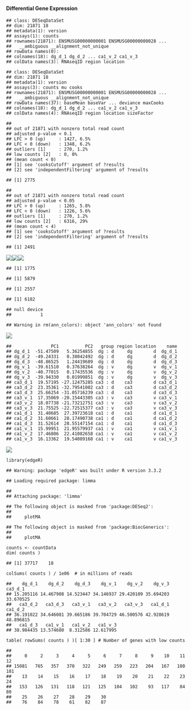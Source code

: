 #### Differential Gene Expression

    ## class: DESeqDataSet 
    ## dim: 21871 18 
    ## metadata(1): version
    ## assays(1): counts
    ## rownames(21871): ENSMUSG00000000001 ENSMUSG00000000028 ...
    ##   __ambiguous __alignment_not_unique
    ## rowData names(0):
    ## colnames(18): dg_d_1 dg_d_2 ... ca1_v_2 ca1_v_3
    ## colData names(3): RNAseqID region location

    ## class: DESeqDataSet 
    ## dim: 21871 18 
    ## metadata(1): version
    ## assays(3): counts mu cooks
    ## rownames(21871): ENSMUSG00000000001 ENSMUSG00000000028 ...
    ##   __ambiguous __alignment_not_unique
    ## rowData names(37): baseMean baseVar ... deviance maxCooks
    ## colnames(18): dg_d_1 dg_d_2 ... ca1_v_2 ca1_v_3
    ## colData names(4): RNAseqID region location sizeFactor

    ## 
    ## out of 21871 with nonzero total read count
    ## adjusted p-value < 0.1
    ## LFC > 0 (up)     : 1427, 6.5% 
    ## LFC < 0 (down)   : 1348, 6.2% 
    ## outliers [1]     : 270, 1.2% 
    ## low counts [2]   : 0, 0% 
    ## (mean count < 0)
    ## [1] see 'cooksCutoff' argument of ?results
    ## [2] see 'independentFiltering' argument of ?results

    ## [1] 2775

    ## 
    ## out of 21871 with nonzero total read count
    ## adjusted p-value < 0.05
    ## LFC > 0 (up)     : 1265, 5.8% 
    ## LFC < 0 (down)   : 1226, 5.6% 
    ## outliers [1]     : 270, 1.2% 
    ## low counts [2]   : 6316, 29% 
    ## (mean count < 4)
    ## [1] see 'cooksCutoff' argument of ?results
    ## [2] see 'independentFiltering' argument of ?results

    ## [1] 2491

![](../figures/cembrowski/DifferentialGeneExpressionAnalysis-1.png)![](../figures/cembrowski/DifferentialGeneExpressionAnalysis-2.png)![](../figures/cembrowski/DifferentialGeneExpressionAnalysis-3.png)

    ## [1] 1775

    ## [1] 5879

    ## [1] 2557

    ## [1] 6182

    ## null device 
    ##           1

    ## Warning in rm(ann_colors): object 'ann_colors' not found

![](../figures/cembrowski/Heatmap100DEgenes-1.png)

    ##               PC1          PC2   group region location    name
    ## dg_d_1  -51.47509   5.36254855  dg : d     dg        d  dg_d_1
    ## dg_d_2  -49.24331   0.38042492  dg : d     dg        d  dg_d_2
    ## dg_d_3  -48.86525   1.24419689  dg : d     dg        d  dg_d_3
    ## dg_v_1  -39.61510   0.37638264  dg : v     dg        v  dg_v_1
    ## dg_v_2  -40.77015   0.17435536  dg : v     dg        v  dg_v_2
    ## dg_v_3  -39.94330   0.01999851  dg : v     dg        v  dg_v_3
    ## ca3_d_1  19.57195 -27.12475285 ca3 : d    ca3        d ca3_d_1
    ## ca3_d_2  23.35361 -32.79541002 ca3 : d    ca3        d ca3_d_2
    ## ca3_d_3  25.66254 -31.05716239 ca3 : d    ca3        d ca3_d_3
    ## ca3_v_1  17.35069 -20.15443305 ca3 : v    ca3        v ca3_v_1
    ## ca3_v_2  18.07738 -21.73212751 ca3 : v    ca3        v ca3_v_2
    ## ca3_v_3  21.75525 -22.72515377 ca3 : v    ca3        v ca3_v_3
    ## ca1_d_1  31.40685  27.39723618 ca1 : d    ca1        d ca1_d_1
    ## ca1_d_2  31.60661  28.17490738 ca1 : d    ca1        d ca1_d_2
    ## ca1_d_3  31.52614  28.55147154 ca1 : d    ca1        d ca1_d_3
    ## ca1_v_1  15.99951  21.95579937 ca1 : v    ca1        v ca1_v_1
    ## ca1_v_2  17.46806  22.41082658 ca1 : v    ca1        v ca1_v_2
    ## ca1_v_3  16.13362  19.54089168 ca1 : v    ca1        v ca1_v_3

![](../figures/cembrowski/PCA-1.png)

    library(edgeR)

    ## Warning: package 'edgeR' was built under R version 3.3.2

    ## Loading required package: limma

    ## 
    ## Attaching package: 'limma'

    ## The following object is masked from 'package:DESeq2':
    ## 
    ##     plotMA

    ## The following object is masked from 'package:BiocGenerics':
    ## 
    ##     plotMA

    counts <- countData
    dim( counts )

    ## [1] 37717    18

    colSums( counts ) / 1e06  # in millions of reads

    ##    dg_d_1    dg_d_2    dg_d_3    dg_v_1    dg_v_2    dg_v_3   ca3_d_1 
    ## 15.205116 14.467908 14.523447 34.146937 29.420109 35.694203 33.670525 
    ##   ca3_d_2   ca3_d_3   ca3_v_1   ca3_v_2   ca3_v_3   ca1_d_1   ca1_d_2 
    ## 36.191022 34.646081 39.665186 39.704729 46.500576 42.928619 48.896815 
    ##   ca1_d_3   ca1_v_1   ca1_v_2   ca1_v_3 
    ## 38.984435 13.574680  8.312586 12.617995

    table( rowSums( counts ) )[ 1:30 ] # Number of genes with low counts

    ## 
    ##     0     2     3     4     5     6     7     8     9    10    11    12 
    ## 15081   765   357   370   322   249   259   223   204   167   180   181 
    ##    13    14    15    16    17    18    19    20    21    22    23    24 
    ##   153   126   131   118   121   125   104   102    93   117    84    80 
    ##    25    26    27    28    29    30 
    ##    76    84    78    61    82    87

